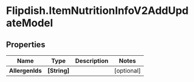 # Flipdish.ItemNutritionInfoV2AddUpdateModel

## Properties

Name | Type | Description | Notes
------------ | ------------- | ------------- | -------------
**AllergenIds** | **[String]** |  | [optional] 


